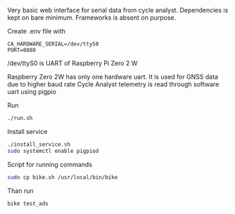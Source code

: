 Very basic web interface for serial data from cycle analyst. Dependencies is kept on bare minimum. Frameworks is absent on purpose.

Create .env file with

```
CA_HARDWARE_SERIAL=/dev/ttyS0 
PORT=8080
```

/dev/ttyS0 is UART of Raspberry Pi Zero 2 W

Raspberry Zero 2W has only one hardware uart. It is used for GNSS data due to higher baud rate
Cycle Analyst telemetry is read through software uart using pigpio



Run
```bash
./run.sh
```

Install service
```bash
./install_service.sh
sudo systemctl enable pigpiod
```

Script for running commands
```bash
sudo cp bike.sh /usr/local/bin/bike
```

Than run
```bash
bike test_ads
```
